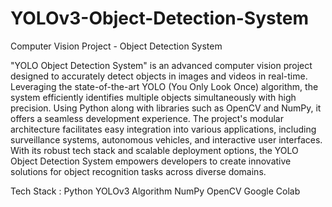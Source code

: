 # YOLOv3-Object-Detection-System
Computer Vision Project - Object Detection System

"YOLO Object Detection System" is an advanced computer vision project designed to accurately detect objects in images and videos in real-time. Leveraging the state-of-the-art YOLO (You Only Look Once) algorithm, the system efficiently identifies multiple objects simultaneously with high precision. Using Python along with libraries such as OpenCV and NumPy, it offers a seamless development experience. The project's modular architecture facilitates easy integration into various applications, including surveillance systems, autonomous vehicles, and interactive user interfaces. With its robust tech stack and scalable deployment options, the YOLO Object Detection System empowers developers to create innovative solutions for object recognition tasks across diverse domains.

Tech Stack :
  Python
  YOLOv3 Algorithm
  NumPy
  OpenCV
  Google Colab
